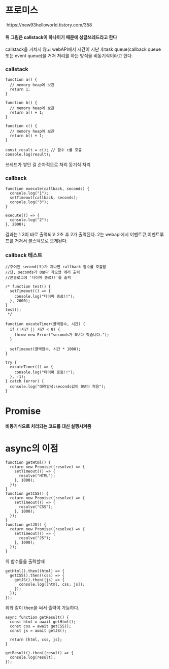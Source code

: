 # 프로미스

<img src='https://img1.daumcdn.net/thumb/R1280x0/?scode=mtistory2&fname=https%3A%2F%2Ft1.daumcdn.net%2Fcfile%2Ftistory%2F999DB3485C3214E122' alt/>
https://new93helloworld.tistory.com/358

#### 위 그림은 callstack이 하나이기 때문에 싱글쓰레드라고 한다

callstack을 거치지 않고 webAPI에서 시간이 지난 후task queue(callback queue 또는 event queue)을 거쳐 처리를 하는 방식을 비동기식이라고 한다.

### callstack

```
function a() {
  // memory heap에 보관
  return 1;
}

function b() {
  // memory heap에 보관
  return a() + 1;
}

function c() {
  // memory heap에 보관
  return b() + 1;
}

const result = c(); // 함수 c를 호출
console.log(result);
```

쓰레드가 쌓인 걸 순차적으로 처리 동기식 처리

### callback

```
function execute(callback, seconds) {
  console.log("1");
  setTimeout(callback, seconds);
  console.log("3");
}

execute(() => {
  console.log("2");
}, 2000);
```

결과는 1 3이 바로 출력되고 2초 후 2가 출력된다.
2는 webapi에서 이벤트큐,이벤트루프를 거쳐서 콜스택으로 오게된다.

### callback 테스트

```
//주어진 second(초)가 지나면 callback 함수를 호출함
//단, seconds가 0보다 작으면 에러 출력
//콘솔로그에 '타이머 종료!!'를 출력

/* function test() {
  setTimeout(() => {
    console.log("타이머 종료!!");
  }, 2000);
}
test();
 */

function excuteTimer(콜백함수, 시간) {
  if (!시간 || 시간 < 0) {
    throw new Error("seconds가 0보다 작습니다.");
  }

  setTimeout(콜백함수, 시간 * 1000);
}

try {
  excuteTimer(() => {
    console.log("타이머 종료!!");
  }, -1);
} catch (error) {
  console.log("에러발생:seconds값이 0보다 작음");
}
```

# Promise

#### 비동기식으로 처리되는 코드를 대신 실행시켜줌

# async의 이점

```
function getHtml() {
  return new Promise((resolve) => {
    setTimeout(() => {
      resolve("HTML");
    }, 1000);
  });
}
function getCSS() {
  return new Promise((resolve) => {
    setTimeout(() => {
      resolve("CSS");
    }, 1000);
  });
}
function getJS() {
  return new Promise((resolve) => {
    setTimeout(() => {
      resolve("JS");
    }, 1000);
  });
}
```

위 함수들을 출력할때

```
getHtml().then((html) => {
  getCSS().then((css) => {
    getJS().then((js) => {
      console.log([html, css, js]);
    });
  });
});
```

위와 같이 then을 써서 출력이 가능하다.

```
async function getResult() {
  const html = await getHtml();
  const css = await getCSS();
  const js = await getJS();

  return [html, css, js];
}

getResult().then((result) => {
  console.log(result);
});
```
